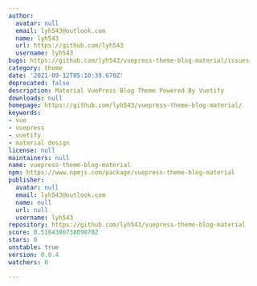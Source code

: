 ```yaml
---
author:
  avatar: null
  email: lyh543@outlook.com
  name: lyh543
  url: https://github.com/lyh543
  username: lyh543
bugs: https://github.com/lyh543/vuepress-theme-blog-material/issues
category: theme
date: '2021-09-12T05:10:39.670Z'
deprecated: false
description: Material VuePress Blog Theme Powered By Vuetify
downloads: null
homepage: https://github.com/lyh543/vuepress-theme-blog-material/
keywords:
- vue
- vuepress
- vuetify
- material design
license: null
maintainers: null
name: vuepress-theme-blog-material
npm: https://www.npmjs.com/package/vuepress-theme-blog-material
publisher:
  avatar: null
  email: lyh543@outlook.com
  name: null
  url: null
  username: lyh543
repository: https://github.com/lyh543/vuepress-theme-blog-material
score: 0.5184386738098782
stars: 0
unstable: true
version: 0.0.4
watchers: 0

---
```


